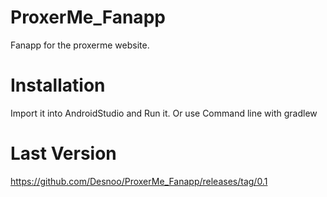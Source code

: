 # ProxerMe_Fanapp
Fanapp for the proxerme website.

# Installation
Import it into AndroidStudio and Run it. Or use Command line with gradlew

# Last Version
https://github.com/Desnoo/ProxerMe_Fanapp/releases/tag/0.1
